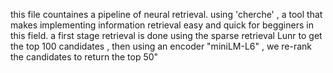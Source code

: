 this file countaines a pipeline of neural retrieval. using 'cherche' , a tool that makes implementing information retrieval easy and quick for begginers in this field.
a first stage retrieval is done using the sparse retrieval Lunr to get the top 100 candidates , then using an encoder "miniLM-L6" , we re-rank the candidates to return the top 50"
